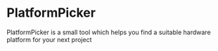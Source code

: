 # PlatformPicker
 PlatformPicker is a small tool which helps you find a suitable hardware platform for your next project
